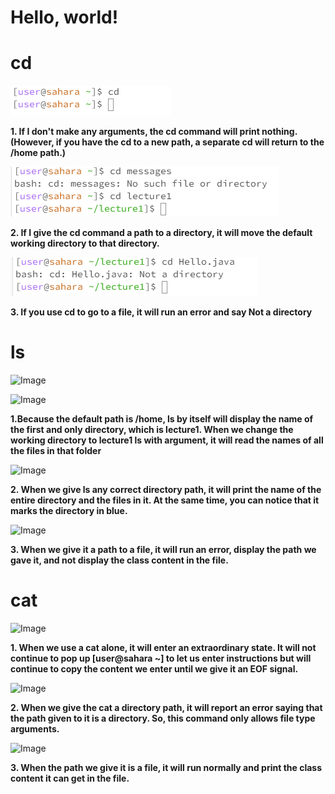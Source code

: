 # Hello, world!

# cd

![Image](1.1.png)

__1. If I don't make any arguments, the cd command will print nothing. (However, if you have the cd to a new path, a separate cd will return to the /home path.)__

![Image](1.2.png)

__2. If I give the cd command a path to a directory, it will move the default working directory to that directory.__

![Image](1.3.png)

__3. If you use cd to go to a file, it will run an error and say Not a directory__

# ls

![Image](2.1png)

![Image](2.2png)

__1.Because the default path is /home, ls by itself will display the name of the first and only directory, which is lecture1. When we change the working directory to lecture1 ls with argument, it will read the names of all the files in that folder__

![Image](2.3png)

__2. When we give ls any correct directory path, it will print the name of the entire directory and the files in it. At the same time, you can notice that it marks the directory in blue.__

![Image](2.1png)

__3. When we give it a path to a file, it will run an error, display the path we gave it, and not display the class content in the file.__

# cat

![Image](3.1png)

__1. When we use a cat alone, it will enter an extraordinary state. It will not continue to pop up [user@sahara ~] to let us enter instructions but will continue to copy the content we enter until we give it an EOF signal.__

![Image](3.2png)

__2. When we give the cat a directory path, it will report an error saying that the path given to it is a directory. So, this command only allows file type arguments.__

![Image](3.3png)

__3. When the path we give it is a file, it will run normally and print the class content it can get in the file.__
